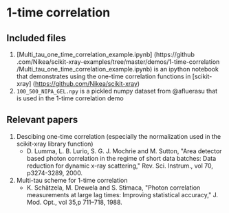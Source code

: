 
1-time correlation
==================

Included files
--------------
1. [Multi_tau_one_time_correlation_example.ipynb] (https://github
   .com/Nikea/scikit-xray-examples/tree/master/demos/1-time-correlation 
   /Multi_tau_one_time_correlation_example.ipynb) is an ipython notebook that
    demonstrates using the one-time correlation functions in [scikit-xray] 
    (https://github.com/Nikea/scikit-xray)
1. ``100_500_NIPA_GEL.npy`` is a pickled numpy dataset from @afluerasu that 
   is used in the 1-time correlation demo

Relevant papers
---------------
1. Descibing one-time correlation (especially the normalization used in the 
   scikit-xray library function) 
   - D. Lumma, L. B. Lurio, S. G. J. Mochrie and M. Sutton, "Area detector
     based photon correlation in the regime of short data batches: Data 
     reduction for dynamic x-ray scattering," Rev. Sci. Instrum., vol 70,  
     p3274-3289, 2000.
1. Multi-tau scheme for 1-time correlation
   - K. Schätzela, M. Drewela and  S. Stimaca, "Photon correlation 
     measurements at large lag times: Improving statistical accuracy," J. Mod.
     Opt., vol 35,p 711–718, 1988.
